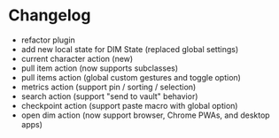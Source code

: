 
# Changelog

- refactor plugin
- add new local state for DIM State (replaced global settings)
- current character action (new)
- pull item action (now supports subclasses)
- pull items action (global custom gestures and toggle option)
- metrics action (support pin / sorting / selection)
- search action (support "send to vault" behavior)
- checkpoint action (support paste macro with global option)
- open dim action (now support browser, Chrome PWAs, and desktop apps)

